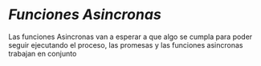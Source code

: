 # *Funciones Asincronas*

Las funciones Asincronas van a esperar a que algo se cumpla para poder seguir ejecutando el proceso, las promesas y las funciones asincronas trabajan en conjunto  